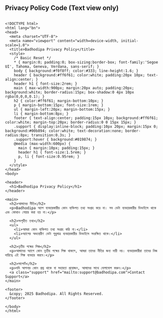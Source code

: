 <!DOCTYPE html>
<html lang="bn">
<head>
<meta charset="UTF-8">
<meta name="viewport" content="width=device-width, initial-scale=1.0">
<title>Privacy Policy Code Example</title>
</head>
<body>

<h2>Privacy Policy Code (Text view only)</h2>

<pre><code>
&lt;!DOCTYPE html&gt;
&lt;html lang="bn"&gt;
&lt;head&gt;
  &lt;meta charset="UTF-8"&gt;
  &lt;meta name="viewport" content="width=device-width, initial-scale=1.0"&gt;
  &lt;title&gt;Badhodipa Privacy Policy&lt;/title&gt;
  &lt;style&gt;
    /* Basic Reset */
    * { margin:0; padding:0; box-sizing:border-box; font-family:'Segoe UI', Tahoma, Geneva, Verdana, sans-serif; }
    body { background:#f0f8ff; color:#333; line-height:1.6; }
    header { background:#ff6f61; color:white; padding:20px 10px; text-align:center; }
    header h1 { font-size:2rem; }
    main { max-width:900px; margin:20px auto; padding:20px; background:white; border-radius:15px; box-shadow:0 4px 10px rgba(0,0,0,0.1); }
    h2 { color:#ff6f61; margin-bottom:10px; }
    p { margin-bottom:15px; font-size:1rem; }
    ul { margin-left:20px; margin-bottom:15px; }
    li { margin-bottom:8px; }
    footer { text-align:center; padding:15px 10px; background:#ff6f61; color:white; margin-top:20px; border-radius:0 0 15px 15px; }
    .support { display:inline-block; padding:10px 20px; margin:15px 0; background:#00b894; color:white; text-decoration:none; border-radius:8px; transition:0.3s; }
    .support:hover { background:#019874; }
    @media (max-width:600px) {
      main { margin:10px; padding:15px; }
      header h1 { font-size:1.5rem; }
      p, li { font-size:0.95rem; }
    }
  &lt;/style&gt;
&lt;/head&gt;
&lt;body&gt;

&lt;header&gt;
  &lt;h1&gt;Badhodipa Privacy Policy&lt;/h1&gt;
&lt;/header&gt;

&lt;main&gt;
  &lt;h2&gt;আমাদের নীতি&lt;/h2&gt;
  &lt;p&gt;Badhodipa অ্যাপ ব্যবহারকারীর কোন ব্যক্তিগত তথ্য সংগ্রহ করে না। সব ডেটা ব্যবহারকারীর ডিভাইসে থাকে এবং কোথাও শেয়ার করা হয় না।&lt;/p&gt;

  &lt;h2&gt;সংগৃহীত তথ্য&lt;/h2&gt;
  &lt;ul&gt;
    &lt;li&gt;আমরা কোন ব্যক্তিগত তথ্য সংগ্রহ করি না।&lt;/li&gt;
    &lt;li&gt;অ্যাপের অভ্যন্তরীণ ডেটা শুধুমাত্র ব্যবহারকারীর ডিভাইসে সংরক্ষিত থাকে।&lt;/li&gt;
  &lt;/ul&gt;

  &lt;h2&gt;তৃতীয় পক্ষের লিঙ্ক&lt;/h2&gt;
  &lt;p&gt;আমাদের অ্যাপে কোন তৃতীয় পক্ষের লিঙ্ক থাকলে, আমরা তাদের নীতির জন্য দায়ী নয়। ব্যবহারকারীরা তাদের নিজ দায়িত্বে এই লিঙ্ক ব্যবহার করবে।&lt;/p&gt;

  &lt;h2&gt;সাপোর্ট&lt;/h2&gt;
  &lt;p&gt;যদি আপনার কোন প্রশ্ন থাকে বা সহায়তা প্রয়োজন, আমাদের সাথে যোগাযোগ করুন।&lt;/p&gt;
  &lt;a class="support" href="mailto:support@badhodipa.com"&gt;Contact Support&lt;/a&gt;
&lt;/main&gt;

&lt;footer&gt;
  &amp;copy; 2025 Badhodipa. All Rights Reserved.
&lt;/footer&gt;

&lt;/body&gt;
&lt;/html&gt;
</code></pre>

</body>
</html>
